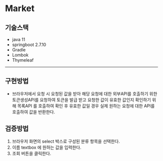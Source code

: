# Market

## 기술스택

- java 11
- springboot 2.7.10
- Gradle
- Lombok
- Thymeleaf

---
## 구현방법

- 브라우저에서 요청 시 요청된 값을 받아 해당 요청에 대한 외부API를 호출하기 위한 토큰생성API를 요청하여 토큰을 발급 받고
요청한 값이 유효한 값인지 확인하기 위해 목록API 를 호출하여 확인 후 유효한 값일 경우 실제 원하는 요청에 대한 API를 호출하여 값을 반환한다.

## 검증방법

1. 브라우저 화면의 select 박스로 구성된 분류 항목을 선택한다.
2. 이름 textbox 에 원하는 값을 입력한다.
3. 조회 버튼을 클릭한다.
